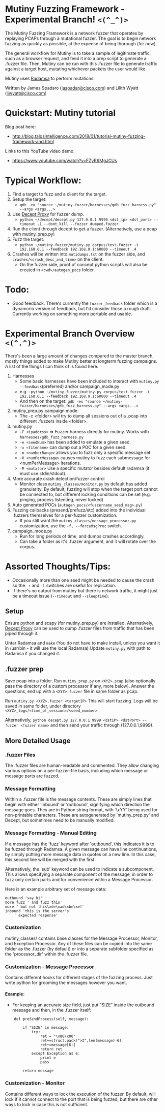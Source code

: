 # Mutiny Fuzzing Framework - Experimental Branch! `<(^_^)>`

The Mutiny Fuzzing Framework is a network fuzzer that operates by replaying
PCAPs through a mutational fuzzer.  The goal is to begin network fuzzing as
quickly as possible, at the expense of being thorough (for now).

The general workflow for Mutiny is to take a sample of legitimate traffic, such
as a browser request, and feed it into a prep script to generate a .fuzzer file.
Then, Mutiny can be run with this .fuzzer file to generate traffic against a
target host, mutating whichever packets the user would like.

Mutiny uses [Radamsa](https://github.com/aoh/radamsa) to perform mutations.

Written by James Spadaro (jaspadar@cisco.com) and Lilith Wyatt (liwyatt@cisco.com)

# Quickstart: Mutiny tutorial

Blog post here:
* http://blog.talosintelligence.com/2018/01/tutorial-mutiny-fuzzing-framework-and.html

Links to this YouTube video demo:
* https://www.youtube.com/watch?v=FZyR6MgJCUs

# Typical Workflow:
1. Find a target to fuzz and a client for the target.
2. Setup the target: 
    * `gdb -ex "source ~/mutiny-fuzzer/harnesses/gdb_fuzz_harness.py" --args <args...>` 
3. Use [Decept Proxy](https://github.com/Cisco-Talos/Decept) for fuzzer dump. 
    * `python ~/decept/decept.py 127.0.0.1 9999 <dst_ip> <dst_port> --timeout .1 --dont_kill --fuzzer dumped.fuzzer` 
4. Run the client through decept to get a fuzzer. (Alternatively, use a pcap with mutiny_prep.py) 
5. Fuzz the target:
    * `python ~/mutiny-fuzzer/mutiny.py corpus/test.fuzzer -i 192.168.0.1 --feedback 192.168.0.1:60000 --timeout .4`
6. Crashes will be written into `mutidumps.txt` on the fuzzer side, and `crashes/<crash_desc_and_time>` on the client.
    * On the fuzzer side, proof of concept python scripts will also be created in `<cwd>/autogen_pocs` folder. 

# Todo:
* Good feedback. There's currently the `fuzzer_feedback` folder which is a dynamorio version of feedback, but I'd consider those a rough draft. Currently working on something more portable and usable.  

# Experimental Branch Overview `<(^.^)>`

There's been a large amount of changes compared to the master branch, mostly things added
to make Mutiny better at longterm fuzzing campaigns. A list of the things I can think of
is found here:

1. Harnesses
    * Some basic harnesses have been included to interact with `mutiny.py --feedback`(preferred) and/or campaign_mode.py  
    * e.g. : `python ~/mutiny-fuzzer/mutiny.py corpus/test.fuzzer -i 192.168.0.1 --feedback 192.168.0.1:60000 --timeout .4`
    * And then on the target: `gdb -ex "source ~/mutiny-fuzzer/harnesses/gdb_fuzz_harness.py" --args <args...>` 
2. mutiny\_prep.py campaign mode:
    * The -c \<folder\> will try to dump all sessions out of a .pcap into different .fuzzers inside \<folder\>. 
3. mutiny.py
    * `-F <ipaddrss>` => Fuzzer harness directly for mutiny. Works with `harnesses/gdb_fuzz_harness.py`
    * `-e <seedNum>` has been added to emulate a given seed.
    * `-x <filename>`  can dump out a POC for a given seed.
    * `-m <numberRange>` allows you to fuzz only a specific message set 
    * `-R <numPerMessage>`  causes mutiny to fuzz each submessage for \<numPerMessage\> iterations. 
    * `-M <mutator>` Use a specific mutator besides default radamsa (it must use stdin/stdout). 
4. More accurate crash detection/fuzzer control
    * Monitor class `mutiny_classes/monitor.py` by default has added granularity. By default, fuzzing will stop when the target port cannot be connected to, but different locking conditions can be set (e.g. pinging, process listenting, never locked)
5. Auto generated POCs (`autogen_pocs/<fuzzername_seed_msg>.py`)
6. Fuzzing callbacks (presend/prefuzz/etc) added into the individual .fuzzers themselves for a per-fuzzer customization.
    * If you still want the `mutiny_classes/message_processor.py` customization, use the `-f, --forceMsgProc` switch. 
7. campaign\_mode.py
    * Run for long periods of time, and dumps crashes accordingly.
    * Can take a folder as it's .fuzzer argument, and it will rotate over the corpus. 

# Assorted Thoughts/Tips:
* Occasionally more than one seed might be needed to cause the crash so the `-r` and `-l` switches are useful for replication.
* If there's no output from mutiny but there is network traffic, it might just be a timeout issue (`--timeout` and `--sleeptime`). 
    
## Setup

Ensure python and scapy (for mutiny_prep.py) are installed. Alternatively,
 [Decept Proxy](https://github.com/Cisco-Talos/Decept) can be used to dump
.fuzzer files from traffic that has been piped through it.

Untar Radamsa and `make`  (You do not have to make install, unless you want it
in /usr/bin - it will use the local Radamsa) Update `mutiny.py` with path to
Radamsa if you changed it.

## .fuzzer prep  

Save pcap into a folder.  Run `mutiny_prep.py` on `<XYZ>.pcap` (also optionally
pass the directory of a custom processor if any, more below).  Answer the
questions, end up with a `<XYZ>.fuzzer` file in same folder as pcap.

Run `mutiny.py <XYZ>.fuzzer <targetIP>` This will start fuzzing. Logs will be
saved in same folder, under directory
`<XYZ>_logs/<time_of_session>/<seed_number>`

Alternatively, `python decept.py 127.0.0.1 9999 <dstIP> <dstPort> --fuzzer <fuzzer name>`
and then send your traffic through (127.0.0.1,9999).


## More Detailed Usage

### .fuzzer Files

The .fuzzer files are human-readable and commented.  They allow changing various
options on a per-fuzzer-file basis, including which message or message parts are
fuzzed.

### Message Formatting

Within a .fuzzer file is the message contents.  These are simply lines that
begin with either 'inbound' or 'outbound', signifying which direction the
message goes.  They are in Python string format, with '\xYY' being used for
non-printable characters.  These are autogenerated by 'mutiny_prep.py' and
Decept, but sometimes need to be manually modified.

### Message Formatting - Manual Editing

If a message has the 'fuzz' keyword after 'outbound', this indicates it is to be
fuzzed through Radamsa.  A given message can have line continuations, by simply
putting more message data in quotes on a new line.  In this case, this second
line will be merged with the first.

Alternatively, the 'sub' keyword can be used to indicate a subcomponent.  This
allows specifying a separate component of the message, in order to fuzz only
certain parts and for convenience within a Message Processor.

Here is an example arbitrary set of message data:
```
outbound 'say hi'
more fuzz ' and fuzz this'
more ' but not this\xde\xad\xbe\xef'
inbound 'this is the server's'
    ' expected response'
```

### Customization

mutiny_classes/ contains base classes for the Message Processor, Monitor, and
Exception Processor.  Any of these files can be copied into the same folder as
the .fuzzer (by default) or into a separate subfolder specified as the
'processor_dir' within the .fuzzer file.

### Customization - Message Processor

Contains different hooks for different stages of the fuzzing process. 
Just write python for grooming the messages however you want. 

#### Example:
* For keeping an accurate size field, just put "SIZE" inside the outbound message and then, in the .fuzzer itself:
```
    def preSendProcess(self, message):

        if "SIZE" in message:
            try:
                ret = "\x80\x00"
                ret+=struct.pack(">I",len(message)-6)
                ret+=message[6:]
                return ret
            except Exception as e:
                print e
                pass

        return message
```



### Customization - Monitor

Contains different ways to lock the execution of the fuzzer. By default, will
lock if it cannot connect to the port that is being fuzzed, but there are other
ways to lock in case this is not sufficient.



